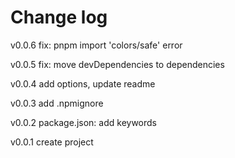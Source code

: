 Change log
=======
v0.0.6
fix: pnpm import 'colors/safe' error

v0.0.5
fix: move devDependencies to dependencies

v0.0.4
add options, update readme

v0.0.3
add .npmignore

v0.0.2
package.json: add keywords

v0.0.1
create project
